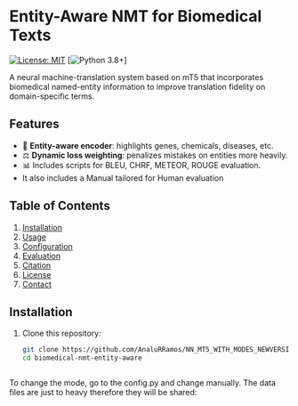 

# Entity-Aware NMT for Biomedical Texts

[![License: MIT](https://img.shields.io/badge/License-MIT-yellow.svg)](LICENSE)
[![Python 3.8+](https://img.shields.io/badge/python-3.8%2B-blue.svg)]

A neural machine-translation system based on mT5 that incorporates biomedical named-entity information to improve translation fidelity on domain-specific terms.  

## Features

- 🔬 **Entity-aware encoder**: highlights genes, chemicals, diseases, etc.  
- ⚖️ **Dynamic loss weighting**: penalizes mistakes on entities more heavily.  
- 📊 Includes scripts for BLEU, CHRF, METEOR, ROUGE evaluation.
- It also includes a Manual tailored for Human evaluation 

## Table of Contents

1. [Installation](#installation)  
2. [Usage](#usage)  
3. [Configuration](#configuration)  
4. [Evaluation](#evaluation)  
5. [Citation](#citation)  
6. [License](#license)  
7. [Contact](#contact)  

## Installation

1. Clone this repository:  
   ```bash
   git clone https://github.com/AnaluRRamos/NN_MT5_WITH_MODES_NEWVERSION/
   cd biomedical-nmt-entity-aware



To change the mode, go to the config.py and change manually.
The data files are just to heavy therefore they will be shared: 
